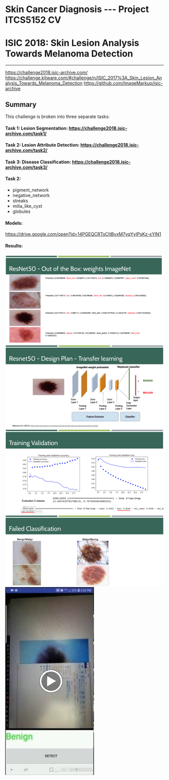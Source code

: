 # Skin Cancer Diagnosis --- Project ITCS5152 CV
# ISIC 2018: Skin Lesion Analysis Towards Melanoma Detection

-------
https://challenge2018.isic-archive.com/
https://challenge.kitware.com/#challenge/n/ISIC_2017%3A_Skin_Lesion_Analysis_Towards_Melanoma_Detection
https://github.com/ImageMarkup/isic-archive

## Summary
This challenge is broken into three separate tasks:

#### Task 1: Lesion Segmentation: https://challenge2018.isic-archive.com/task1/ 
#### Task 2: Lesion Attribute Detection: https://challenge2018.isic-archive.com/task2/
#### Task 3: Disease Classification: https://challenge2018.isic-archive.com/task3/


#### Task 2:
- pigment_network
- negative_network
- streaks
- milia_like_cyst
- globules

#### Models:
https://drive.google.com/open?id=14PGEQCRTsCItBvxM7yqYyIPsKz-xYlN1

#### Results:
![alt text](https://raw.githubusercontent.com/mmehedin/derma_diagnosis/master/temp/imagenet.png)
![alt text](https://raw.githubusercontent.com/mmehedin/derma_diagnosis/master/temp/net.png)
![alt text](https://raw.githubusercontent.com/mmehedin/derma_diagnosis/master/temp/graph.png)
![alt text](https://raw.githubusercontent.com/mmehedin/derma_diagnosis/master/temp/gb.png)
![alt text](https://raw.githubusercontent.com/mmehedin/derma_diagnosis/master/temp/app.png)




